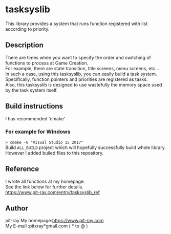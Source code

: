 # tasksyslib
This library provides a system that runs function registered with list according to priority.

## Description
There are times when you want to specify the order and switching of functions to process at Game Creation.  
For example, there are state transition, title screens, menu screens, etc...  
In such a case, using this tasksyslib, you can easily build a task system.  
Specifically, function pointers and priorities are registered as tasks.  
Also, this tasksyslib is designed to use wastefully the memory space used by the task system itself.  

## Build instructions
I has recommended 'cmake'

### For example for Windows
`> cmake -G "Visual Studio 15 2017"`  
Build `ALL_BUILD` project which will hopefully successfully build whole library.  
However I added builed files to this repository.

## Reference
I wrote all functions at my homepage.  
See the link below for further details.  
<https://www.pit-ray.com/entry/tasksyslib_ref>

## Author
pit-ray
My homepage:<https://www.pit-ray.com>  
My E-mail  :pitxray*gmail.com ( * to @ )  
